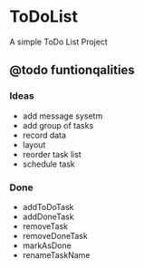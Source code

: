 # ToDoList

A simple ToDo List Project

## @todo funtionqalities

### Ideas
* add message sysetm
* add group of tasks
* record data
* layout
* reorder task list
* schedule task

### Done

*  addToDoTask
*  addDoneTask
*  removeTask
*  removeDoneTask
*  markAsDone
*  renameTaskName

